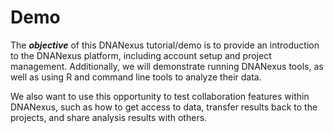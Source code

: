 # Demo

The _**objective**_ of this DNANexus tutorial/demo is to provide an introduction to the DNANexus platform, including account setup and project management. Additionally, we will demonstrate running DNANexus tools, as well as using R and command line tools to analyze their data.&#x20;

We also want to use this opportunity to test collaboration features within DNANexus, such as how to get access to data, transfer results back to the projects, and share analysis results with others.&#x20;
